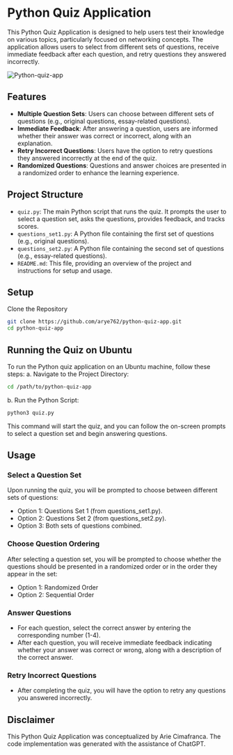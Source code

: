 # Python Quiz Application

This Python Quiz Application is designed to help users test their knowledge on various topics, particularly focused on networking concepts. The application allows users to select from different sets of questions, receive immediate feedback after each question, and retry questions they answered incorrectly.


![Python-quiz-app](https://github.com/user-attachments/assets/7a4ca4fa-097a-4793-b848-971c380d8ae3)


## Features

- **Multiple Question Sets**: Users can choose between different sets of questions (e.g., original questions, essay-related questions).
- **Immediate Feedback**: After answering a question, users are informed whether their answer was correct or incorrect, along with an explanation.
- **Retry Incorrect Questions**: Users have the option to retry questions they answered incorrectly at the end of the quiz.
- **Randomized Questions**: Questions and answer choices are presented in a randomized order to enhance the learning experience.

## Project Structure

- `quiz.py`: The main Python script that runs the quiz. It prompts the user to select a question set, asks the questions, provides feedback, and tracks scores.
- `questions_set1.py`: A Python file containing the first set of questions (e.g., original questions).
- `questions_set2.py`: A Python file containing the second set of questions (e.g., essay-related questions).
- `README.md`: This file, providing an overview of the project and instructions for setup and usage.

## Setup

Clone the Repository
   ```bash
   git clone https://github.com/arye762/python-quiz-app.git
   cd python-quiz-app
   ```
## Running the Quiz on Ubuntu

To run the Python quiz application on an Ubuntu machine, follow these steps:
a. Navigate to the Project Directory:
   ```bash
   cd /path/to/python-quiz-app
   ```
b. Run the Python Script:
   ```bash
   python3 quiz.py
   ```
This command will start the quiz, and you can follow the on-screen prompts to select a question set and begin answering questions.

## Usage 

### Select a Question Set

Upon running the quiz, you will be prompted to choose between different sets of questions:
- Option 1: Questions Set 1 (from questions_set1.py).
- Option 2: Questions Set 2 (from questions_set2.py).
- Option 3: Both sets of questions combined.

### Choose Question Ordering

After selecting a question set, you will be prompted to choose whether the questions should be presented in a randomized order or in the order they appear in the set:
- Option 1: Randomized Order
- Option 2: Sequential Order

### Answer Questions

- For each question, select the correct answer by entering the corresponding number (1-4).
- After each question, you will receive immediate feedback indicating whether your answer was correct or wrong, along with a description of the correct answer.

### Retry Incorrect Questions

- After completing the quiz, you will have the option to retry any questions you answered incorrectly.

## Disclaimer

This Python Quiz Application was conceptualized by Arie Cimafranca. The code implementation was generated with the assistance of ChatGPT.
